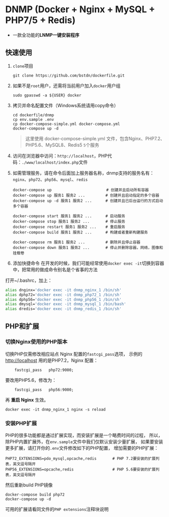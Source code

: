 # DNMP (Docker + Nginx + MySQL + PHP7/5 + Redis)

- 一款全功能的**LNMP一键安装程序**

## 快速使用

1. `clone`项目

    ```
    git clone https://github.com/bstdn/dockerfile.git
    ```

2. 如果不是`root`用户，还需将当前用户加入`docker`用户组

    ```
    sudo gpasswd -a ${USER} docker
    ```

3. 拷贝并命名配置文件（Windows系统请用copy命令）

    ```
    cd dockerfile/dnmp
    cp env.sample .env
    cp docker-compose-simple.yml docker-compose.yml
    docker-compose up -d
    ```
    > 这里使用 docker-compose-simple.yml 文件，包含Nginx、PHP7.2、PHP5.6、MySQL8、Redis5 `5`个服务

4. 访问在浏览器中访问：`http://localhost`，PHP代码：`./www/localhost/index.php`文件

5. 如需管理服务，请在命令后面加上服务器名称，dnmp支持的服务名有：`nginx`、`php72`、`php56`、`mysql`、`redis`

    ```
    docker-compose up                        # 创建并且启动所有容器
    docker-compose up 服务1 服务2 ...         # 创建并且启动指定的多个容器
    docker-compose up -d 服务1 服务2 ...      # 创建并且已后台运行的方式启动多个容器

    docker-compose start 服务1 服务2 ...      # 启动服务
    docker-compose stop 服务1 服务2 ...       # 停止服务
    docker-compose restart 服务1 服务2 ...    # 重启服务
    docker-compose build 服务1 服务2 ...      # 构建或者重新构建服务

    docker-compose rm 服务1 服务2 ...         # 删除并且停止容器
    docker-compose down 服务1 服务2 ...       # 停止并删除容器，网络，图像和挂载卷
    ```

6. 添加快捷命令
在开发的时候，我们可能经常使用`docker exec -it`切换到容器中，把常用的做成命令别名是个省事的方法

打开~/.bashrc，加上：
```bash
alias dnginx='docker exec -it dnmp_nginx_1 /bin/sh'
alias dphp72='docker exec -it dnmp_php72_1 /bin/sh'
alias dphp56='docker exec -it dnmp_php56_1 /bin/sh'
alias dmysql='docker exec -it dnmp_mysql_1 /bin/bash'
alias dredis='docker exec -it dnmp_redis_1 /bin/sh'
```

## PHP和扩展

### 切换Nginx使用的PHP版本

切换PHP仅需修改相应站点 Nginx 配置的`fastcgi_pass`选项，
示例的 [http://localhost](http://localhost) 用的是PHP7.2，Nginx 配置：

```
    fastcgi_pass   php72:9000;
```

要改用PHP5.6，修改为：

```
    fastcgi_pass   php56:9000;
```

再 **重启 Nginx** 生效。

```
docker exec -it dnmp_nginx_1 nginx -s reload
```

### 安装PHP扩展

PHP的很多功能都是通过扩展实现，而安装扩展是一个略费时间的过程，
所以，除PHP内置扩展外，在`env.sample`文件中我们仅默认安装少量扩展，
如果要安装更多扩展，请打开你的`.env`文件修改如下的PHP配置，
增加需要的PHP扩展：

```
PHP72_EXTENSIONS=pdo_mysql,opcache,redis       # PHP 7.2要安装的扩展列表，英文逗号隔开
PHP56_EXTENSIONS=opcache,redis                 # PHP 5.6要安装的扩展列表，英文逗号隔开
```

然后重新build PHP镜像

```
docker-compose build php72
docker-compose up -d
```

可用的扩展请看同文件的`PHP extensions`注释块说明
